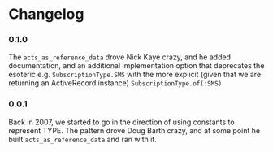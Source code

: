 Changelog
=========

### 0.1.0

The `acts_as_reference_data` drove Nick Kaye crazy, and he added documentation, and an additional implementation option that deprecates the esoteric e.g. `SubscriptionType.SMS` with the more explicit (given that we are returning an ActiveRecord instance) `SubscriptionType.of(:SMS)`.

### 0.0.1

Back in 2007, we started to go in the direction of using constants to represent TYPE. The pattern drove Doug Barth crazy, and at some point he built `acts_as_reference_data` and ran with it.